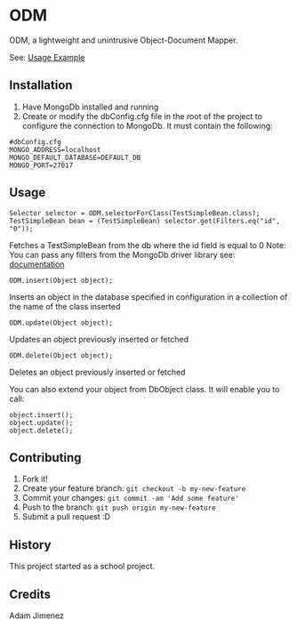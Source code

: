 # ODM

ODM, a lightweight and unintrusive Object-Document Mapper.

See: [Usage Example](https://github.com/Adam-Jimenez/odm-usage-example)

## Installation
1. Have MongoDb installed and running
2. Create or modify the dbConfig.cfg file in the root of the project to configure the connection to MongoDb. It must contain the following:

```
#dbConfig.cfg
MONGO_ADDRESS=localhost
MONGO_DEFAULT_DATABASE=DEFAULT_DB
MONGO_PORT=27017
```

## Usage

```
Selector selector = ODM.selectorForClass(TestSimpleBean.class);
TestSimpleBean bean = (TestSimpleBean) selector.get(Filters.eq("id", "0"));
```

Fetches a TestSimpleBean from the db where the id field is equal to 0
Note: You can pass any filters from the MongoDb driver library
see: [documentation]( http://mongodb.github.io/mongo-java-driver/3.0/builders/filters/)

```
ODM.insert(Object object);
```

Inserts an object in the database specified in configuration in a collection of the name of the class inserted

```
ODM.update(Object object);
```

Updates an object previously inserted or fetched

```
ODM.delete(Object object);
```

Deletes an object previously inserted or fetched

You can also extend your object from DbObject class. 
It will enable you to call: 

```
object.insert();
object.update();
object.delete();
```

## Contributing

1. Fork it!
2. Create your feature branch: `git checkout -b my-new-feature`
3. Commit your changes: `git commit -am 'Add some feature'`
4. Push to the branch: `git push origin my-new-feature`
5. Submit a pull request :D

## History

This project started as a school project.

## Credits

Adam Jimenez
